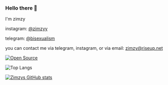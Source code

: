 ### Hello there 👋

I'm zimzy

instagram: [@zimzyy](https://instagram.com/zimzyy)

telegram: [@bisexualism](https://t.me/bisexualism)

you can contact me via telegram, instagram, or via email: zimzy@riseup.net

[![Open Source](https://badges.frapsoft.com/os/v1/open-source.svg?v=103)](https://opensource.org/)

![Top Langs](https://github-readme-stats.vercel.app/api/top-langs/?username=sluggish&theme=tokyonight)

[![Zimzys GitHub stats](https://github-readme-stats.vercel.app/api?username=sluggish&theme=github_dark&show_icons=true)](https://github.com/sluggish)
